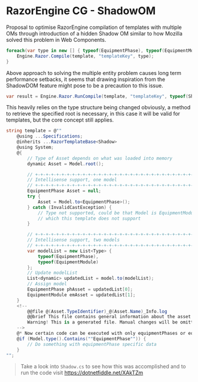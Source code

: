 # RazorEngine CG - ShadowOM
Proposal to optimise RazorEngine compilation of templates with multiple OMs
through introduction of a hidden Shadow OM similar to how Mozilla solved this problem in Web Components.
```csharp
foreach(var type in new [] { typeof(EquipmentPhase), typeof(EquipmentModule) }) {
    Engine.Razor.Compile(template, "templateKey", type);
}
```
Above approach to solving the multiple entity problem causes long term performance setbacks,
it seems that drawing inspiration from the ShadowDOM feature might pose to be a precaution to this issue.
```csharp
var result = Engine.Razor.RunCompile(template, "templateKey", typeof(Shadow), equipmentPhaseOM);
```
This heavily relies on the type structure being changed obviously, a method to retrieve the specified root is necessary,
in this case it will be valid for templates, but the core concept still applies.
```csharp
string template = @""
    @using ...Specifications;
    @inherits ...RazorTemplateBase<Shadow>
    @using System;
    @{
        // Type of Asset depends on what was loaded into memory
        dynamic Asset = Model.root();

        // +-+-+-+-+-+-+-+-+-+-+-+-+-+-+-+-+-+-+-+-+-+-+-+-+-+-+-+-+-+-+-+-+-+-+-+-+-+-+-+-+-+-+-+-+-+-+-+-+-+
        // Intellisense support, one model
        // +-+-+-+-+-+-+-+-+-+-+-+-+-+-+-+-+-+-+-+-+-+-+-+-+-+-+-+-+-+-+-+-+-+-+-+-+-+-+-+-+-+-+-+-+-+-+-+-+-+
        EquipmentPhase Asset = null;
        try {
            Asset = Model.to<EquipmentPhase>();
        } catch (InvalidCastException) {
            // Type not supported, could be that Model is EquipmentModule
            // which this template does not support
        }

        // +-+-+-+-+-+-+-+-+-+-+-+-+-+-+-+-+-+-+-+-+-+-+-+-+-+-+-+-+-+-+-+-+-+-+-+-+-+-+-+-+-+-+-+-+-+-+-+-+-+
        // Intellisense support, two models
        // +-+-+-+-+-+-+-+-+-+-+-+-+-+-+-+-+-+-+-+-+-+-+-+-+-+-+-+-+-+-+-+-+-+-+-+-+-+-+-+-+-+-+-+-+-+-+-+-+-+
        var modelList = new List<Type> { 
            typeof(EquipmentPhase), 
            typeof(EquipmentModule)
        };
        // Update modelList
        List<dynamic> updatedList = model.to(modelList);
        // Assign model
        EquipmentPhase phAsset = updatedList[0];
        EquipmentModule emAsset = updatedList[1];
    }
    <!--
        @@file @(Asset.TypeIdentifier)_@(Asset.Name)_Info.log
        @@brief This file contains general information about the asset.
        Warning! This is a generated file. Manual changes will be omitted.
    -->
    @* Now certain code can be executed with only equipmentPhases or equipmentModules *@
    @if (Model.type().Contains(""EquipmentPhase"")) {
        // Do something with equipmentPhase specific data
    }
"";
```
>Take a look into <code>Shadow.cs</code> to see how this was accomplished and to run the code visit https://dotnetfiddle.net/XAkTZm
